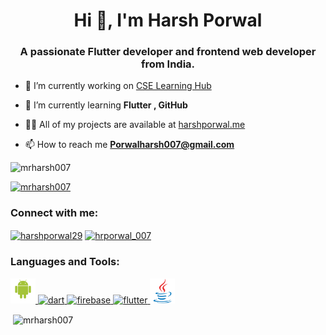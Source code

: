 <h1 align="center">Hi 👋, I'm Harsh Porwal</h1>
<h3 align="center">A passionate Flutter developer and frontend web developer from India.</h3>

- 🔭 I’m currently working on [CSE Learning Hub](https://bit.ly/CseLearningHub)

- 🌱 I’m currently learning **Flutter , GitHub**

- 👨‍💻 All of my projects are available at [harshporwal.me](harshporwal.me)

- 📫 How to reach me **Porwalharsh007@gmail.com**
<p align="left"> <img src="https://komarev.com/ghpvc/?username=mrharsh007&label=Profile%20views&color=0e75b6&style=flat" alt="mrharsh007" /> </p>

<p align="left"> <a href="https://github.com/ryo-ma/github-profile-trophy"><img src="https://github-profile-trophy.vercel.app/?username=mrharsh007" alt="mrharsh007" /></a> </p>



<h3 align="left">Connect with me:</h3>
<p align="left">
<a href="https://twitter.com/harshporwal29" target="blank"><img align="center" src="https://raw.githubusercontent.com/rahuldkjain/github-profile-readme-generator/master/src/images/icons/Social/twitter.svg" alt="harshporwal29" height="30" width="40" /></a>
<a href="https://instagram.com/hrporwal_007" target="blank"><img align="center" src="https://raw.githubusercontent.com/rahuldkjain/github-profile-readme-generator/master/src/images/icons/Social/instagram.svg" alt="hrporwal_007" height="30" width="40" /></a>
</p>

<h3 align="left">Languages and Tools:</h3>
<p align="left"> <a href="https://developer.android.com" target="_blank" rel="noreferrer"> <img src="https://raw.githubusercontent.com/devicons/devicon/master/icons/android/android-original-wordmark.svg" alt="android" width="40" height="40"/> </a> <a href="https://dart.dev" target="_blank" rel="noreferrer"> <img src="https://www.vectorlogo.zone/logos/dartlang/dartlang-icon.svg" alt="dart" width="40" height="40"/> </a> <a href="https://firebase.google.com/" target="_blank" rel="noreferrer"> <img src="https://www.vectorlogo.zone/logos/firebase/firebase-icon.svg" alt="firebase" width="40" height="40"/> </a> <a href="https://flutter.dev" target="_blank" rel="noreferrer"> <img src="https://www.vectorlogo.zone/logos/flutterio/flutterio-icon.svg" alt="flutter" width="40" height="40"/> </a> <a href="https://www.java.com" target="_blank" rel="noreferrer"> <img src="https://raw.githubusercontent.com/devicons/devicon/master/icons/java/java-original.svg" alt="java" width="40" height="40"/> </a> </p>

<p>&nbsp;<img align="center" src="https://github-readme-stats.vercel.app/api?username=mrharsh007&show_icons=true&locale=en" alt="mrharsh007" /></p>
